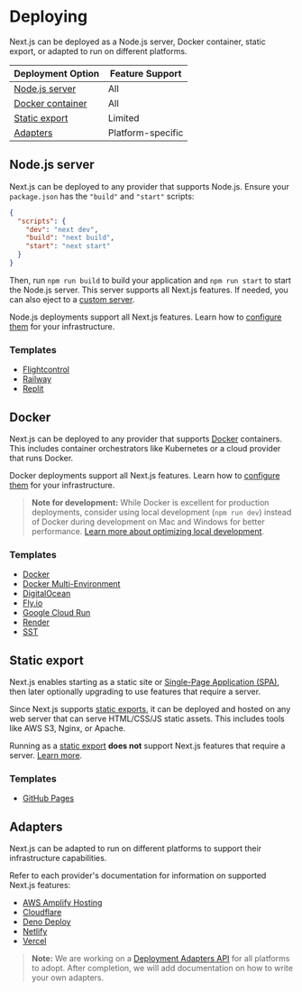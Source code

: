 # Deploying

Next.js can be deployed as a Node.js server, Docker container, static export, or adapted to run on different platforms.

| Deployment Option                | Feature Support   |
| -------------------------------- | ----------------- |
| [Node.js server](#nodejs-server) | All               |
| [Docker container](#docker)      | All               |
| [Static export](#static-export)  | Limited           |
| [Adapters](#adapters)            | Platform-specific |

## Node.js server

Next.js can be deployed to any provider that supports Node.js. Ensure your `package.json` has the `"build"` and `"start"` scripts:

```json filename="package.json"
{
  "scripts": {
    "dev": "next dev",
    "build": "next build",
    "start": "next start"
  }
}
```

Then, run `npm run build` to build your application and `npm run start` to start the Node.js server. This server supports all Next.js features. If needed, you can also eject to a [custom server](/docs/app/guides/custom-server.md).

Node.js deployments support all Next.js features. Learn how to [configure them](/docs/app/guides/self-hosting.md) for your infrastructure.

### Templates

* [Flightcontrol](https://github.com/nextjs/deploy-flightcontrol)
* [Railway](https://github.com/nextjs/deploy-railway)
* [Replit](https://github.com/nextjs/deploy-replit)

## Docker

Next.js can be deployed to any provider that supports [Docker](https://www.docker.com/) containers. This includes container orchestrators like Kubernetes or a cloud provider that runs Docker.

Docker deployments support all Next.js features. Learn how to [configure them](/docs/app/guides/self-hosting.md) for your infrastructure.

> **Note for development:** While Docker is excellent for production deployments, consider using local development (`npm run dev`) instead of Docker during development on Mac and Windows for better performance. [Learn more about optimizing local development](/docs/app/guides/local-development.md).

### Templates

* [Docker](https://github.com/vercel/next.js/tree/canary/examples/with-docker)
* [Docker Multi-Environment](https://github.com/vercel/next.js/tree/canary/examples/with-docker-multi-env)
* [DigitalOcean](https://github.com/nextjs/deploy-digitalocean)
* [Fly.io](https://github.com/nextjs/deploy-fly)
* [Google Cloud Run](https://github.com/nextjs/deploy-google-cloud-run)
* [Render](https://github.com/nextjs/deploy-render)
* [SST](https://github.com/nextjs/deploy-sst)

## Static export

Next.js enables starting as a static site or [Single-Page Application (SPA)](/docs/app/guides/single-page-applications.md), then later optionally upgrading to use features that require a server.

Since Next.js supports [static exports](/docs/app/guides/static-exports.md), it can be deployed and hosted on any web server that can serve HTML/CSS/JS static assets. This includes tools like AWS S3, Nginx, or Apache.

Running as a [static export](/docs/app/guides/static-exports.md) **does not** support Next.js features that require a server. [Learn more](/docs/app/guides/static-exports.md#unsupported-features).

### Templates

* [GitHub Pages](https://github.com/nextjs/deploy-github-pages)

## Adapters

Next.js can be adapted to run on different platforms to support their infrastructure capabilities.

Refer to each provider's documentation for information on supported Next.js features:

* [AWS Amplify Hosting](https://docs.amplify.aws/nextjs/start/quickstart/nextjs-app-router-client-components)
* [Cloudflare](https://developers.cloudflare.com/workers/frameworks/framework-guides/nextjs)
* [Deno Deploy](https://docs.deno.com/examples/next_tutorial)
* [Netlify](https://docs.netlify.com/frameworks/next-js/overview/#next-js-support-on-netlify)
* [Vercel](https://vercel.com/docs/frameworks/nextjs)

> **Note:** We are working on a [Deployment Adapters API](https://github.com/vercel/next.js/discussions/77740) for all platforms to adopt. After completion, we will add documentation on how to write your own adapters.

<!-- markdownlint-configure-file
{
  "MD004": false,
  "MD024": false
}
-->
